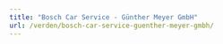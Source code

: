 ```yaml
---
title: "Bosch Car Service - Günther Meyer GmbH"
url: /verden/bosch-car-service-guenther-meyer-gmbh/
---
```

